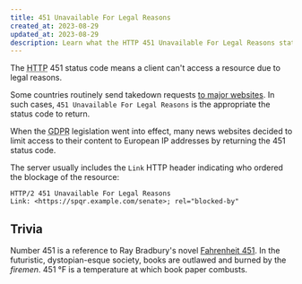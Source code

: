 ```yaml
---
title: 451 Unavailable For Legal Reasons
created_at: 2023-08-29
updated_at: 2023-08-29
description: Learn what the HTTP 451 Unavailable For Legal Reasons status code means and when it is used.
---
```


The <abbr title="Hypertext Transfer Protocol">HTTP</abbr> 451 status code means a client can't access a resource due to legal reasons.

Some countries routinely send takedown requests <a href="https://transparency.automattic.com/wordpress-dot-com/country-block-list/" target="_blank" rel="noopener">to major websites</a>. In such cases, `451 Unavailable For Legal Reasons` is the appropriate the status code to return.

When the <abbr title="General Data Protection Regulation">GDPR</abbr> legislation went into effect, many news websites decided to limit access to their content to European IP addresses by returning the 451 status code.

The server usually includes the `Link` HTTP header indicating who ordered the blockage of the resource:

    HTTP/2 451 Unavailable For Legal Reasons
    Link: <https://spqr.example.com/senate>; rel="blocked-by"

## Trivia

Number 451 is a reference to Ray Bradbury's novel <a href="https://en.wikipedia.org/wiki/Fahrenheit_451" target="_blank" rel="noopener">Fahrenheit 451</a>. In the futuristic, dystopian-esque society, books are outlawed and burned by the _firemen_. 451 °F is a temperature at which book paper combusts.
